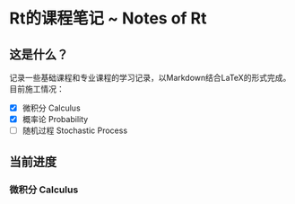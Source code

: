 # Rt的课程笔记  ~ Notes of Rt

## 这是什么？

记录一些基础课程和专业课程的学习记录，以Markdown结合LaTeX的形式完成。目前施工情况：

- [x] 微积分 Calculus
- [x] 概率论 Probability
- [ ] 随机过程 Stochastic Process

## 当前进度

### 微积分 Calculus

